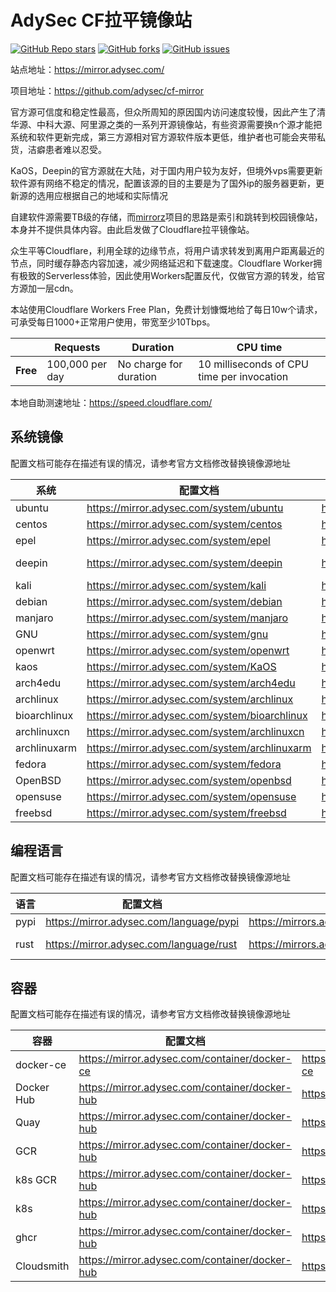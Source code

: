 # AdySec CF拉平镜像站
<a href="https://github.com/adysec/cf-mirror/stargazers"><img alt="GitHub Repo stars" src="https://img.shields.io/github/stars/adysec/cf-mirror?color=yellow&logo=riseup&logoColor=yellow&style=flat-square"></a>
<a href="https://github.com/adysec/cf-mirror/network/members"><img alt="GitHub forks" src="https://img.shields.io/github/forks/adysec/cf-mirror?color=orange&style=flat-square"></a>
<a href="https://github.com/adysec/cf-mirror/issues"><img alt="GitHub issues" src="https://img.shields.io/github/issues/adysec/cf-mirror?color=red&style=flat-square"></a>

站点地址：<https://mirror.adysec.com/>

项目地址：<https://github.com/adysec/cf-mirror>

官方源可信度和稳定性最高，但众所周知的原因国内访问速度较慢，因此产生了清华源、中科大源、阿里源之类的一系列开源镜像站，有些资源需要换n个源才能把系统和软件更新完成，第三方源相对官方源软件版本更低，维护者也可能会夹带私货，洁癖患者难以忍受。

KaOS，Deepin的官方源就在大陆，对于国内用户较为友好，但境外vps需要更新软件源有网络不稳定的情况，配置该源的目的主要是为了国外ip的服务器更新，更新源的选用应根据自己的地域和实际情况

自建软件源需要TB级的存储，而[mirrorz](https://github.com/mirrorz-org/mirrorz)项目的思路是索引和跳转到校园镜像站，本身并不提供具体内容。由此启发做了Cloudflare拉平镜像站。

众生平等Cloudflare，利用全球的边缘节点，将用户请求转发到离用户距离最近的节点，同时缓存静态内容加速，减少网络延迟和下载速度。Cloudflare Worker拥有极致的Serverless体验，因此使用Workers配置反代，仅做官方源的转发，给官方源加一层cdn。

本站使用Cloudflare Workers Free Plan，免费计划慷慨地给了每日10w个请求，可承受每日1000+正常用户使用，带宽至少10Tbps。

|          | Requests        | Duration               | CPU time                                   |
| -------- | --------------- | ---------------------- | ------------------------------------------ |
| **Free** | 100,000 per day | No charge for duration | 10 milliseconds of CPU time per invocation |

本地自助测速地址：https://speed.cloudflare.com/

## 系统镜像

配置文档可能存在描述有误的情况，请参考官方文档修改替换镜像源地址

| 系统         | 配置文档                                      | 下载地址                                       | 同步来源                                     |
| ------------ | --------------------------------------------- | ---------------------------------------------- | -------------------------------------------- |
| ubuntu       | https://mirror.adysec.com/system/ubuntu       | https://mirrors.adysec.com/system/ubuntu       | http://archive.ubuntu.com/ubuntu   |
| centos       | https://mirror.adysec.com/system/centos       | https://mirrors.adysec.com/system/centos       | http://mirror.webhostingghana.com/centos     |
| epel         | https://mirror.adysec.com/system/epel         | https://mirrors.adysec.com/system/epel         | http://mirrors.kernel.org/fedora-epel        |
| deepin       | https://mirror.adysec.com/system/deepin       | https://mirrors.adysec.com/system/deepin       | https://community-packages.deepin.com/deepin |
| kali         | https://mirror.adysec.com/system/kali         | https://mirrors.adysec.com/system/kali         | http://http.kali.org/kali                    |
| debian       | https://mirror.adysec.com/system/debian       | https://mirrors.adysec.com/system/debian       | http://ftp.debian.org/debian                 |
| manjaro      | https://mirror.adysec.com/system/manjaro      | https://mirrors.adysec.com/system/manjaro      | http://ftp.tsukuba.wide.ad.jp/manjaro        |
| GNU          | https://mirror.adysec.com/system/gnu          | https://mirrors.adysec.com/system/gnu          | https://lists.gnu.org/archive/html           |
| openwrt      | https://mirror.adysec.com/system/openwrt      | https://mirrors.adysec.com/system/openwrt      | https://archive.openwrt.org                  |
| kaos         | https://mirror.adysec.com/system/KaOS         | https://mirrors.adysec.com/system/KaOS         | https://ca.kaosx.cf                          |
| arch4edu     | https://mirror.adysec.com/system/arch4edu     | https://mirrors.adysec.com/system/arch4edu     | https://arch4edu.org                         |
| archlinux    | https://mirror.adysec.com/system/archlinux    | https://mirrors.adysec.com/system/archlinux    | https://mirror.pkgbuild.com                  |
| bioarchlinux | https://mirror.adysec.com/system/bioarchlinux | https://mirrors.adysec.com/system/bioarchlinux | https://repo.bioarchlinux.org                |
| archlinuxcn  | https://mirror.adysec.com/system/archlinuxcn  | https://mirrors.adysec.com/system/archlinuxcn  | https://repo.archlinuxcn.org                 |
| archlinuxarm | https://mirror.adysec.com/system/archlinuxarm | https://mirrors.adysec.com/system/archlinuxarm | http://dk.mirror.archlinuxarm.org            |
| fedora       | https://mirror.adysec.com/system/fedora       | https://mirrors.adysec.com/system/fedora       | https://ap.edge.kernel.org/fedora            |
| OpenBSD      | https://mirror.adysec.com/system/openbsd      | https://mirrors.adysec.com/system/OpenBSD      | https://cdn.openbsd.org/pub/OpenBSD          |
| opensuse     | https://mirror.adysec.com/system/opensuse     | https://mirrors.adysec.com/system/opensuse     | http://download.opensuse.org                 |
| freebsd      | https://mirror.adysec.com/system/freebsd      | https://mirrors.adysec.com/system/freebsd      | https://download.freebsd.org                 |

## 编程语言

配置文档可能存在描述有误的情况，请参考官方文档修改替换镜像源地址

| 语言 | 配置文档                                | 下载地址                                 | 同步来源                |
| ---- | --------------------------------------- | ---------------------------------------- | ----------------------- |
| pypi | https://mirror.adysec.com/language/pypi | https://mirrors.adysec.com/language/pypi | https://pypi.org/simple |
| rust | https://mirror.adysec.com/language/rust | https://mirrors.adysec.com/language/rust | https://static.rust-lang.org |

## 容器

配置文档可能存在描述有误的情况，请参考官方文档修改替换镜像源地址

| 容器       | 配置文档                                       | 下载地址                                       | 同步来源                     |
| ---------- | ---------------------------------------------- | ---------------------------------------------- | ---------------------------- |
| docker-ce  | https://mirror.adysec.com/container/docker-ce  | https://mirrors.adysec.com/container/docker-ce | https://download.docker.com/ |
| Docker Hub | https://mirror.adysec.com/container/docker-hub | https://docker.adysec.com                      | https://registry-1.docker.io |
| Quay       | https://mirror.adysec.com/container/docker-hub | https://quay.adysec.com                        | https://quay.io              |
| GCR        | https://mirror.adysec.com/container/docker-hub | https://gcr.adysec.com                         | https://gcr.io               |
| k8s GCR    | https://mirror.adysec.com/container/docker-hub | https://k8s-gcr.adysec.com                     | https://k8s.gcr.io           |
| k8s        | https://mirror.adysec.com/container/docker-hub | https://k8s.adysec.com                         | https://registry.k8s.io      |
| ghcr       | https://mirror.adysec.com/container/docker-hub | https://ghcr.adysec.com                        | https://ghcr.io              |
| Cloudsmith | https://mirror.adysec.com/container/docker-hub | https://cloudsmith.adysec.com  
